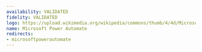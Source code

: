 ```yaml
---
availability: VALIDATED
fidelity: VALIDATED
logo: https://upload.wikimedia.org/wikipedia/commons/thumb/4/4d/Microsoft_Power_Automate.svg/2048px-Microsoft_Power_Automate.svg.png
name: Microsoft Power Automate
redirects:
- microsoftpowerautomate
---
```

